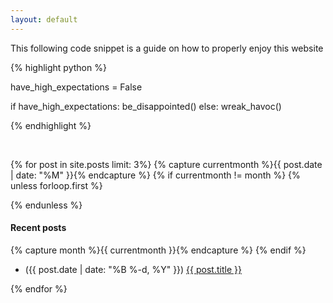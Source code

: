 ```yaml
---
layout: default
---
```


This following code snippet is a guide on how to properly enjoy this website

{% highlight python %}

have_high_expectations = False

if have_high_expectations:
    be_disappointed()
else:
    wreak_havoc()

{% endhighlight %}

<br/>

{% for  post in site.posts limit: 3%}
{% capture currentmonth %}{{ post.date | date: "%M" }}{% endcapture %}
{% if currentmonth != month %}
{% unless forloop.first %}

{% endunless %}

#### Recent posts

{% capture month %}{{ currentmonth }}{% endcapture %}
{% endif %}
<ul>
    <li>
        <time>({{ post.date | date: "%B %-d, %Y" }})</time>
        <a href="{{ post.url }}"> {{ post.title }}</a>
    </li>
</ul>
{% endfor %}